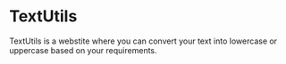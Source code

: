 # TextUtils

TextUtils is a webstite where you can convert your text into lowercase or uppercase based on your requirements.
